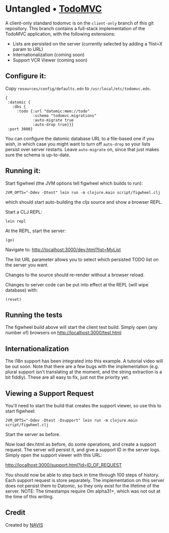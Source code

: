 # Untangled • [TodoMVC](http://todomvc.com)

A client-only standard todomvc is on the `client-only` branch of this
git repository. This branch contains a full-stack implementation of 
the TodoMVC application, with the following extensions:

- Lists are persisted on the server (currently selected by adding a ?list=X param to URL)
- Internationalization (coming soon)
- Support VCR Viewer (coming soon)

## Configure it:

Copy `resources/config/defaults.edn` to `/usr/local/etc/todomvc.edn`.

```
{ 
 :datomic {
   :dbs {
     :todo {:url "datomic:mem://todo" 
            :schema "todomvc.migrations" 
            :auto-migrate true 
            :auto-drop true}}} 
 :port 3000} 
```

You can configure the datomic database URL to a file-based one if you 
wish, in which case you might want to turn off `auto-drop` so
your lists persist over server restarts. Leave
`auto-migrate` on, since that just makes sure the schema is up-to-date.

## Running it:

Start figwheel (the JVM options tell figwheel which builds to run):

```
JVM_OPTS="-Ddev -Dtest" lein run -m clojure.main script/figwheel.clj
```

which should start auto-building the cljs source and show a browser REPL.

Start a CLJ REPL:

```
lein repl
```

At the REPL, start the server:

```
(go)
```

Navigate to: [http://localhost:3000/dev.html?list=MyList](http://localhost:3000/dev.html?list=MyList)

The list URL parameter allows you to select which persisted TODO list on the server
you want.

Changes to the source should re-render without a browser reload. 

Changes to server code can be put into effect at the REPL (will wipe database) with:

```
(reset)
```

## Running the tests

The figwheel build above will start the client test build. Simply open
(any number of) browsers on 
[http://localhost:3000/test.html](http://localhost:3000/test.html)

## Internationalization

The i18n support has been integrated into this example. A tutorial video will be out soon. Note
that there are a few bugs with the implementation (e.g. plural support isn't translating
at the moment, and the string extraction is a bit fiddly). These are all easy to fix, just
not the priority yet.

## Viewing a Support Request

You'll need to start the build that creates the support viewer, so use this
to start figwheel:

```
JVM_OPTS="-Ddev -Dtest -Dsupport" lein run -m clojure.main script/figwheel.clj
```

Start the server as before.

Now load dev.html as before, do some operations, and create a support request. The 
server will persist it, and give a support ID in the server logs. Simply open
the support viewer with this URL:

[http://localhost:3000/support.html?id=ID_OF_REQUEST](http://localhost:3000/support.html?id=ID_OF_REQUEST)

You should now be able to step back in time through 100 steps of history. Each support request 
is store separately. The implementation on this server does not persist them
to Datomic, so they only exist for the lifetime of the server. NOTE: The timestamps
require Om alpha31+, which was not out at the time of this writing.

## Credit

Created by [NAVIS](http://www.thenavisway.com)

